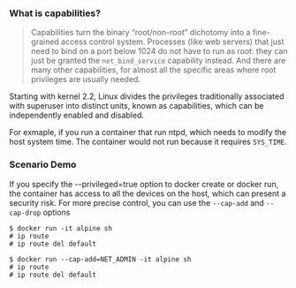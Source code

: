 ### What is capabilities?

> Capabilities turn the binary “root/non-root” dichotomy into a fine-grained access control system. Processes (like web servers) that just need to bind on a port below 1024 do not have to run as root: they can just be granted the `net_bind_service` capability instead. And there are many other capabilities, for almost all the specific areas where root privileges are usually needed.

Starting with kernel 2.2, Linux divides the privileges traditionally associated with superuser into distinct units, known as capabilities, which can be independently enabled and disabled.

For exmaple, if you run a container that run ntpd, which needs to modify the host system time. The container would not run because it requires `SYS_TIME`. 


### Scenario Demo 

If you specify the --privileged=true option to docker create or docker run, the container has access to all the devices on the host, which can present a security risk. For more precise control, you can use the `--cap-add` and `--cap-drop` options

```
$ docker run -it alpine sh
# ip route
# ip route del default

$ docker run --cap-add=NET_ADMIN -it alpine sh
# ip route
# ip route del default
```
